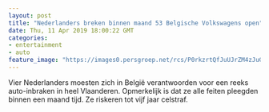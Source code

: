 ```yaml
---
layout: post
title: "Nederlanders breken binnen maand 53 Belgische Volkswagens open"
date: Thu, 11 Apr 2019 18:00:22 GMT
categories: 
- entertainment 
- auto 
feature_image: "https://images0.persgroep.net/rcs/P0rkzrtQfJuUJrZM4zJuG3rkseI/diocontent/145324589/_fitwidth/400/?appId=21791a8992982cd8da851550a453bd7f&quality=0.7"
---
```


Vier Nederlanders moesten zich in België verantwoorden voor een reeks auto-inbraken in heel Vlaanderen. Opmerkelijk is dat ze alle feiten pleegden binnen een maand tijd. Ze riskeren tot vijf jaar celstraf.
